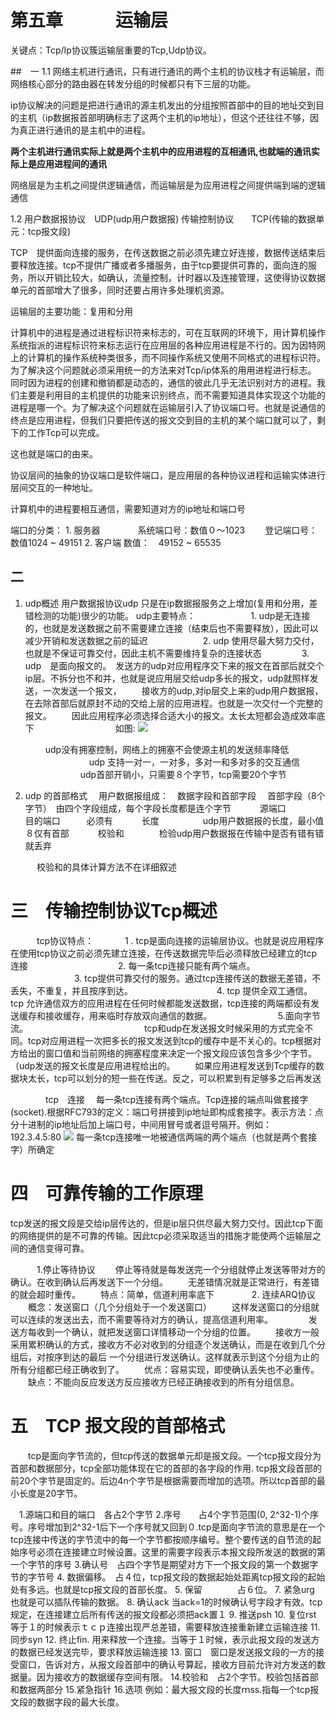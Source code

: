 # 第五章　　　运输层

关键点：Tcp/Ip协议簇运输层重要的Tcp,Udp协议。

##　一
1.1   网络主机进行通讯，只有进行通讯的两个主机的协议栈才有运输层，而网络核心部分的路由器在转发分组的时候都只有下三层的功能。

ip协议解决的问题是把进行通讯的源主机发出的分组按照首部中的目的地址交到目的主机（ip数据报首部明确标志了这两个主机的ip地址），但这个还往往不够，因为真正进行通讯的是主机中的进程。

**两个主机进行通讯实际上就是两个主机中的应用进程的互相通讯,也就端的通讯实际上是应用进程间的通讯**

网络层是为主机之间提供逻辑通信，而运输层是为应用进程之间提供端到端的逻辑通信

1.2 
用户数据报协议　UDP(udp用户数据报)
传输控制协议　　TCP(传输的数据单元：tcp报文段)

TCP　提供面向连接的服务，在传送数据之前必须先建立好连接，数据传送结束后要释放连接。tcp不提供广播或者多播服务，由于tcp要提供可靠的，面向连的服务，所以开销比较大，如确认，流量控制，计时器以及连接管理，这使得协议数据单元的首部增大了很多，同时还要占用许多处理机资源。

运输层的主要功能：复用和分用

计算机中的进程是通过进程标识符来标志的，可在互联网的环境下，用计算机操作系统指派的进程标识符来标志运行在应用层的各种应用进程是不行的。因为因特网上的计算机的操作系统种类很多，而不同操作系统又使用不同格式的进程标识符。为了解决这个问题就必须采用统一的方法来对Tcp/ip体系的用用进程进行标志。
同时因为进程的创建和撤销都是动态的，通信的彼此几乎无法识别对方的进程。我们主要是利用目的主机提供的功能来识别终点，而不需要知道具体实现这个功能的进程是哪一个。为了解决这个问题就在运输层引入了协议端口号。也就是说通信的终点是应用进程，但我们只要把传送的报文交到目的主机的某个端口就可以了，剩下的工作Tcp可以完成。

这也就是端口的由来。

协议层间的抽象的协议端口是软件端口，是应用层的各种协议进程和运输实体进行层间交互的一种地址。

计算机中的进程要相互通信，需要知道对方的ip地址和端口号

端口的分类：
      1. 服务器　
　　　系统端口号：数值０～1023
    　　登记端口号：数值1024 ~ 49151
       2. 客户端
              数值：　49152 ~ 65535

## 二
1.   udp概述
用户数据报协议udp 只是在ip数据报服务之上增加(复用和分用，差错检测的功能)很少的功能。
udp主要特点：
　　　　　　1. udp是无连接的，也就是发送数据之前不需要建立连接（结束后也不需要释放），因此可以减少开销和发送数据之前的延迟
　　　　　　2. udp 使用尽最大努力交付，也就是不保证可靠交付，因此主机不需要维持复杂的连接状态
　　　　  3. udp　是面向报文的。　发送方的udp对应用程序交下来的报文在首部后就交个ip层。不拆分也不和并，也就是说应用层交给udp多长的报文，udp就照样发送，一次发送一个报文，
　　接收方的udp,对ip层交上来的udp用户数据报，在去除首部后就原封不动的交给上层的应用进程。也就是一次交付一个完整的报文。
　　因此应用程序必须选择合适大小的报文。太长太短都会造成效率底下
　　　　　　　　　如图:
           ![](http://dongfeng.qiniudn.com/udp_send.png)

     　 　udp没有拥塞控制，网络上的拥塞不会使源主机的发送频率降低
　　　　　　　 udp 支持一对一，一对多，多对一和多对多的交互通信
　　　　　　  udp首部开销小，只需要８个字节，tcp需要20个字节

2. udp 的首部格式
　用户数据报组成：　数据字段和首部字段
　首部字段（8个字节）　由四个字段组成，每个字段长度都是连个字节
　　　源端口　
　　　目的端口　　　必须有
　　　长度　　　　　udp用户数据报的长度，最小值８仅有首部
　　　校验和　　　　检验udp用户数据报在传输中是否有错有错就丢弃

　　　校验和的具体计算方法不在详细叙述　　　　　　　　
# 三　传输控制协议Tcp概述
　　　tcp协议特点：
　　　       1 . tcp是面向连接的运输层协议。也就是说应用程序在使用tcp协议之前必须先建立连接，在传送数据完毕后必须释放已经建立的tcp连接
　　　　　　　　　　2. 每一条tcp连接只能有两个端点。
　　　　　　　   3. tcp提供可靠交付的服务。通过tcp连接传送的数据无差错，不丢失，不重复，并且按序到达。
　　　　　　　　　 4. tcp 提供全双工通信。tcp 允许通信双方的应用进程在任何时候都能发送数据，tcp连接的两端都设有发送缓存和接收缓存，用来临时存放双向通信的数据。
　　　　　　　  5.面向字节流。
　　　　　　　　　　　　　tcp和udp在发送报文时候采用的方式完全不同。tcp对应用进程一次把多长的报文发送到tcp的缓存中是不关心的。tcp根据对方给出的窗口值和当前网络的拥塞程度来决定一个报文段应该包含多少个字节。（udp发送的报文长度是应用进程给出的。
　　如果应用进程发送到Tcp缓存的数据块太长，tcp可以划分的短一些在传送。反之，可以积累到有足够多之后再发送


　　　　tcp　连接
　每一条tcp连接有两个端点。Tcp连接的端点叫做套接字(socket).根据RFC793的定义：端口号拼接到ip地址即构成套接字。表示方法：点分十进制的ip地址后加上端口号，中间用冒号或者逗号隔开。例如：　192.3.4.5:80
![](http://dongfeng.qiniudn.com/socket.png)
    每一条tcp连接唯一地被通信两端的两个端点（也就是两个套接字）所确定

# 四　可靠传输的工作原理

tcp发送的报文段是交给ip层传达的，但是ip层只供尽最大努力交付。因此tcp下面的网络提供的是不可靠的传输。因此tcp必须采取适当的措施才能使两个运输层之间的通信变得可靠。

　　　1.停止等待协议
　　停止等待就是每发送完一个分组就停止发送等带对方的确认。在收到确认后再发送下一个分组。
　　无差错情况就是正常进行，有差错的就会超时重传。
　　特点：简单，信道利用率底下
　　　　2. 连续ARQ协议
　　概念：发送窗口（几个分组处于一个发送窗口）
　　这样发送窗口的分组就可以连续的发送出去，而不需要等待对方的确认，提高信道利用率。　
　　　      发送方每收到一个确认，就把发送窗口详情移动一个分组的位置。
　　接收方一般采用累积确认的方式，接收方不必对收到的分组逐个发送确认，而是在收到几个分组后，对按序到达的最后
一个分组进行发送确认。这样就表示到这个分组为止的所有分组都已经正确收到了。
　　优点：容易实现，即使确认丢失也不必重传。
　　缺点：不能向反应发送方反应接收方已经正确接收到的所有分组信息。



#       五　TCP 报文段的首部格式
　　tcp是面向字节流的，但tcp传送的数据单元却是报文段。一个tcp报文段分为首部和数据部分，tcp全部功能体现在它的首部的各字段的作用.
  tcp报文段首部的前20个字节是固定的。后边4n个字节是根据需要而增加的选项。所以tcp首部的最小长度是20字节。
　　　　　　　

　1.源端口和目的端口　各占2个字节
 2.序号　　占4个字节范围(0, 2^32-1)个序号。序号增加到2^32-1后下一个序号就又回到０.tcp是面向字节流的意思是在一个tcp连接中传送的字节流中的每一个字节都按顺序编号。整个要传送的自节流的起始序号必须在连接建立时候设置。这里的需要字段表示本报文段所发送的数据的第一个字节的序号
 3.确认号　占四个字节是期望对方下一个报文段的第一个数据字节的字节号
 4. 数据偏移。　占４位，tcp报文段的数据起始处距离tcp报文段的起始处有多远。也就是tcp报文段的首部长度。
 5. 保留　　　　占６位。
 7. 紧急urg 也就是可以插队传输的数据。
 8. 确认ack 当ack=1的时候确认号字段才有效。tcp规定，在连接建立后所有传送的报文段都必须把ack置１
 9. 推送psh
 10. 复位rst 等于１的时候表示ｔｃｐ连接出现严总差错，需要释放连接重新建立运输连接
 11.同步syn
 12. 终止fin. 用来释放一个连接。当等于１时候，表示此报文段的发送方的数据已经发送完毕，要求释放运输连接
 13. 窗口　窗口是发送报文段的一方的接受窗口，告诉对方，从报文段首部中的确认号算起，接收方目前允许对方发送的数据量。因为接收方的数据缓存空间有限。
 14.校验和　占2个字节。校验包括首部和数据两部分
 15.紧急指针
 16.选项
 例如：最大报文段的长度ｍss.指每一个tcp报文段的数据字段的最大长度。






















